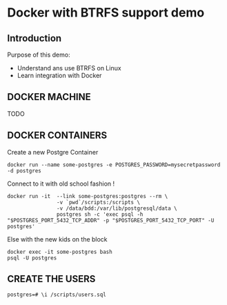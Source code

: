 # Docker with BTRFS  support demo

## Introduction

Purpose of this demo:

* Understand ans use BTRFS on Linux
* Learn integration with Docker

## DOCKER MACHINE 

TODO

## DOCKER CONTAINERS

Create a new Postgre Container
```
docker run --name some-postgres -e POSTGRES_PASSWORD=mysecretpassword -d postgres
```

Connect to it with old school fashion ! 
```
docker run -it  --link some-postgres:postgres --rm \
                -v `pwd`/scripts:/scripts \
                -v /data/bdd:/var/lib/postgresql/data \
                postgres sh -c 'exec psql -h "$POSTGRES_PORT_5432_TCP_ADDR" -p "$POSTGRES_PORT_5432_TCP_PORT" -U postgres'
```

Else with the new kids on the block 

```
docker exec -it some-postgres bash
psql -U postgres
```

## CREATE THE USERS

`postgres=# \i /scripts/users.sql`


